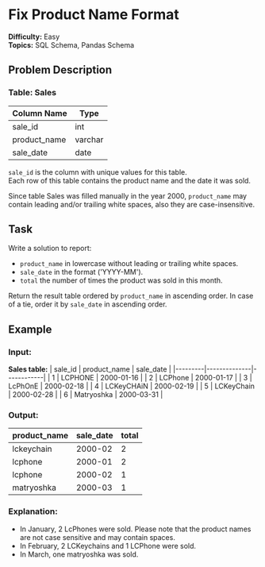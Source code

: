 # Fix Product Name Format

**Difficulty:** Easy  
**Topics:** SQL Schema, Pandas Schema

## Problem Description

### Table: Sales

| Column Name  | Type    |
|--------------|---------|
| sale_id      | int     |
| product_name | varchar |
| sale_date    | date    |

`sale_id` is the column with unique values for this table.  
Each row of this table contains the product name and the date it was sold.

Since table Sales was filled manually in the year 2000, `product_name` may contain leading and/or trailing white spaces, also they are case-insensitive.

## Task

Write a solution to report:
- `product_name` in lowercase without leading or trailing white spaces.
- `sale_date` in the format ('YYYY-MM').
- `total` the number of times the product was sold in this month.

Return the result table ordered by `product_name` in ascending order. In case of a tie, order it by `sale_date` in ascending order.

## Example

### Input:

**Sales table:**
| sale_id | product_name | sale_date  |
|---------|--------------|------------|
| 1       | LCPHONE      | 2000-01-16 |
| 2       | LCPhone      | 2000-01-17 |
| 3       | LcPhOnE      | 2000-02-18 |
| 4       | LCKeyCHAiN   | 2000-02-19 |
| 5       | LCKeyChain   | 2000-02-28 |
| 6       | Matryoshka   | 2000-03-31 |

### Output:
| product_name | sale_date | total |
|--------------|-----------|-------|
| lckeychain   | 2000-02   | 2     |
| lcphone      | 2000-01   | 2     |
| lcphone      | 2000-02   | 1     |
| matryoshka   | 2000-03   | 1     |

### Explanation:
- In January, 2 LcPhones were sold. Please note that the product names are not case sensitive and may contain spaces.
- In February, 2 LCKeychains and 1 LCPhone were sold.
- In March, one matryoshka was sold.
